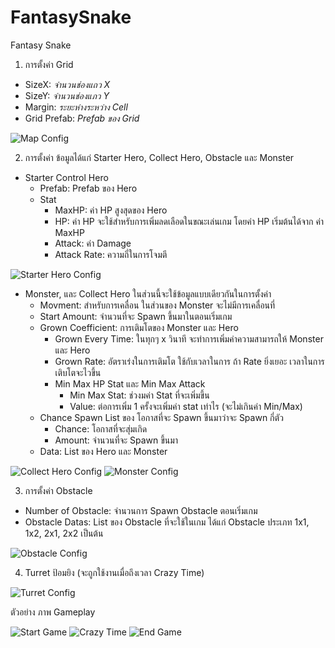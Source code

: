 # FantasySnake
Fantasy Snake

1. การตั้งค่า Grid 
  - SizeX: _จำนวนช่องแถว X_
  - SizeY: _จำนวนช่องแภว Y_
  - Margin: _ระยะห่างระหว่าง Cell_
  - Grid Prefab: _Prefab ของ Grid_
    
![Map Config](https://github.com/villadiego2020/FantasySnake/assets/33424275/8ec7f161-d2a9-4f1b-80dd-b59bb70a44a3)

2. การตั้งค่า ข้อมูลได้แก่ Starter Hero, Collect Hero, Obstacle และ Monster
  - Starter Control Hero
    - Prefab: Prefab ของ Hero
    - Stat
      - MaxHP: ค่า HP สูงสุดของ Hero
      - HP: ค่า HP จะใช้สำหรับการเพิ่มลดเลือดในขณะเล่นเกม โดยค่า HP เริ่มต้นได้จาก ค่า MaxHP
      - Attack: ค่า Damage
      - Attack Rate: ความถี่ในการโจมตี
        
![Starter Hero Config](https://github.com/villadiego2020/FantasySnake/assets/33424275/ac4ba4e3-64d5-4438-9737-ee4bcb5b46f3)

  - Monster, และ Collect Hero ในส่วนนี้จะใช้ข้อมูลแบบเดียวกันในการตั้งค่า
    - Movment: สำหรับการเคลื่อน ในส่วนของ Monster จะไม่มีการเคลื่อนที่
    - Start Amount: จำนวนที่จะ Spawn ขึ้นมาในตอนเริ่มเกม
    - Grown Coefficient: การเติมโตของ Monster และ Hero
      - Grown Every Time: ในทุกๆ x วินาที จะทำการเพิ่มค่าความสามารถให้ Monster และ Hero
      - Grown Rate: อัตราเร่งในการเติมโต ใช้กับเวลาในการ ถ้า Rate ยิ่งเยอะ เวลาในการเติบโตจะไวขึ้น
      - Min Max HP Stat และ Min Max Attack
        - Min Max Stat: ช่วงมค่า Stat ที่จะเพิ่มขึ้น 
        - Value: ต่อการเพิ่ม 1 ครั้งจะเพิ่มค่า stat เท่าไร (จะไม่เกินค่า Min/Max) 
    - Chance Spawn List ของ โอกาสที่จะ Spawn ขึ้นมาว่าจะ Spawn กี่ตัว
      - Chance: โอกาสที่จะสุ่มเกิด
      - Amount: จำนวนที่จะ Spawn ขึ้นมา
    - Data: List ของ Hero และ Monster
   
![Collect Hero Config](https://github.com/villadiego2020/FantasySnake/assets/33424275/301b691b-aa4d-4de1-b060-ef4084daf82f)
![Monster Config](https://github.com/villadiego2020/FantasySnake/assets/33424275/b195e96e-cd2c-442c-a30e-9f013ff9052c)


3. การตั้งค่า Obstacle
  - Number of Obstacle: จำนวนการ Spawn Obstacle ตอนเริ่มเกม
  - Obstacle Datas: List ของ Obstacle ที่จะใช้ในเกม ได้แก่ Obstacle ประเภท 1x1, 1x2, 2x1, 2x2 เป็นต้น

![Obstacle Config](https://github.com/villadiego2020/FantasySnake/assets/33424275/bc5bdf25-d459-4e9f-b073-2d9a3c0f9d29)

4. Turret ป้อมยิง (จะถูกใช้งานเมื่อถึงเวลา Crazy Time)

![Turret Config](https://github.com/villadiego2020/FantasySnake/assets/33424275/78f46f07-1ef3-448b-98b2-321a40615464)

ตัวอย่าง ภาพ Gameplay

![Start Game](https://github.com/villadiego2020/FantasySnake/assets/33424275/240c6e74-f5d0-4ce0-8705-61d52e5f6dc6)
![Crazy Time](https://github.com/villadiego2020/FantasySnake/assets/33424275/1bb76591-f9de-4fd0-bfeb-298b099809c0)
![End Game](https://github.com/villadiego2020/FantasySnake/assets/33424275/50f207e7-3847-4f86-95c0-9f1c1fbd11bb)


